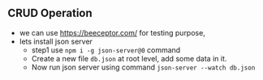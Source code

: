 
## CRUD Operation
- we can use https://beeceptor.com/ for testing purpose,
- lets install json server
  - step1 use ```npm i -g json-server@0``` command
  - Create a new file ```db.json``` at root level, add some data in it.
  - Now run json server using command ```json-server --watch db.json```

